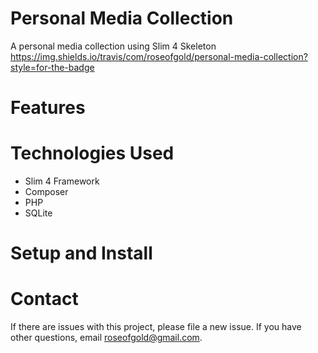 # Personal Media Collection
A personal media collection using Slim 4 Skeleton
https://img.shields.io/travis/com/roseofgold/personal-media-collection?style=for-the-badge 

# Features

# Technologies Used
- Slim 4 Framework
- Composer
- PHP
- SQLite

# Setup and Install

# Contact
If there are issues with this project, please file a new issue.
If you have other questions, email roseofgold@gmail.com.
